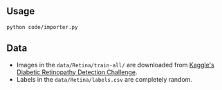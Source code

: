 ## Usage  
  
`python code/importer.py`  
  
## Data  
- Images in the `data/Retina/train-all/` are downloaded from [Kaggle's Diabetic Retinopathy Detection Challenge](https://www.kaggle.com/c/diabetic-retinopathy-detection/data).  
- Labels in the `data/Retina/labels.csv` are completely random.  